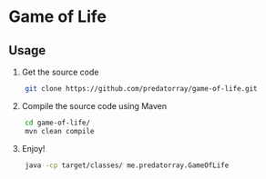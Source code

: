 # Game of Life

## Usage

1. Get the source code

```sh
    git clone https://github.com/predatorray/game-of-life.git
```

2. Compile the source code using Maven

```sh
    cd game-of-life/
    mvn clean compile
```

3. Enjoy!

```sh
    java -cp target/classes/ me.predatorray.GameOfLife
```
